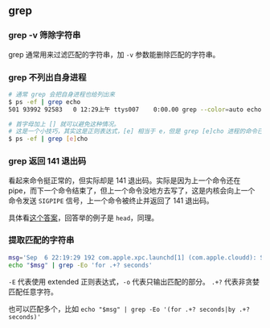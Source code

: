 ## grep

### grep -v 筛除字符串

grep 通常用来过滤匹配的字符串，加 `-v` 参数能删除匹配的字符串。

### grep 不列出自身进程

```sh
# 通常 grep 会把自身进程也给列出来
$ ps -ef | grep echo
501 93992 92583   0 12:29上午 ttys007    0:00.00 grep --color=auto echo

# 首字母加上 [] 就可以避免这种情况。
# 这是一个小技巧，其实这是正则表达式，[e] 相当于 e，但是 grep [e]cho 进程的命令已经被方括号分隔了，因此不会被 grep 匹配。
$ ps -ef | grep [e]cho
```

### grep 返回 141 退出码

看起来命令挺正常的，但实际却是 141 退出码。实际是因为上一个命令还在 pipe，而下一个命令结束了，但上一个命令没地方去写了，这是内核会向上一个命令发送 `SIGPIPE` 信号，上一个命令被终止并返回了 141 退出码。

具体看[这个答案](https://stackoverflow.com/a/19120674)，回答举的例子是 `head`，同理。

### 提取匹配的字符串

```bash
msg='Sep  6 22:19:29 192 com.apple.xpc.launchd[1] (com.apple.cloudd): Service only ran for 0 seconds. Pushing respawn out by 10 seconds.'
echo "$msg" | grep -Eo 'for .+? seconds'
```

`-E` 代表使用 extended 正则表达式，`-o` 代表只输出匹配的部分。
`.+?` 代表非贪婪匹配任意字符。

也可以匹配多个，比如 `echo "$msg" | grep -Eo '(for .+? seconds|by .+? seconds)'`
